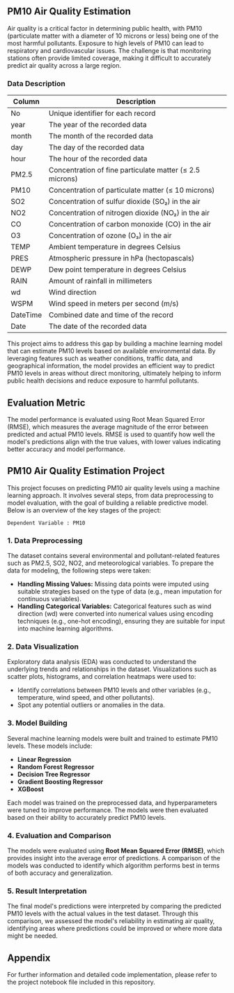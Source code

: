 ## PM10 Air Quality Estimation 
Air quality is a critical factor in determining public health, with PM10 (particulate matter with a diameter of 10 microns or less) being one of the most harmful pollutants. Exposure to high levels of PM10 can lead to respiratory and cardiovascular issues. The challenge is that monitoring stations often provide limited coverage, making it difficult to accurately predict air quality across a large region.

### Data Description
| Column             | Description                                                       |
| -----------------  | ----------------------------------------------------------------- |
| No  | Unique identifier for each record |
| year| The year of the recorded data |
| month| The month of the recorded data |
| day | The day of the recorded data |
| hour  | The hour of the recorded data |
| PM2.5 | Concentration of fine particulate matter (≤ 2.5 microns) |
| PM10| Concentration of particulate matter (≤ 10 microns) |
| SO2 | Concentration of sulfur dioxide (SO₂) in the air |
| NO2  | Concentration of nitrogen dioxide (NO₂) in the air |
| CO | Concentration of carbon monoxide (CO) in the air |
| O3 | Concentration of ozone (O₃) in the air |
| TEMP | Ambient temperature in degrees Celsius |
| PRES  | Atmospheric pressure in hPa (hectopascals) |
| DEWP | Dew point temperature in degrees Celsius |
| RAIN| Amount of rainfall in millimeters |
| wd | Wind direction |
| WSPM | Wind speed in meters per second (m/s) |
| DateTime| Combined date and time of the record |
| Date | The date of the recorded data |

This project aims to address this gap by building a machine learning model that can estimate PM10 levels based on available environmental data. By leveraging features such as weather conditions, traffic data, and geographical information, the model provides an efficient way to predict PM10 levels in areas without direct monitoring, ultimately helping to inform public health decisions and reduce exposure to harmful pollutants.

## Evaluation Metric
The model performance is evaluated using Root Mean Squared Error (RMSE), which measures the average magnitude of the error between predicted and actual PM10 levels. RMSE is used to quantify how well the model's predictions align with the true values, with lower values indicating better accuracy and model performance.

## PM10 Air Quality Estimation Project

This project focuses on predicting PM10 air quality levels using a machine learning approach. It involves several steps, from data preprocessing to model evaluation, with the goal of building a reliable predictive model. Below is an overview of the key stages of the project:

` Dependent Variable : PM10 `

### 1. Data Preprocessing
The dataset contains several environmental and pollutant-related features such as PM2.5, SO2, NO2, and meteorological variables. To prepare the data for modeling, the following steps were taken:
- **Handling Missing Values:** Missing data points were imputed using suitable strategies based on the type of data (e.g., mean imputation for continuous variables).
- **Handling Categorical Variables:** Categorical features such as wind direction (wd) were converted into numerical values using encoding techniques (e.g., one-hot encoding), ensuring they are suitable for input into machine learning algorithms.

### 2. Data Visualization
Exploratory data analysis (EDA) was conducted to understand the underlying trends and relationships in the dataset. Visualizations such as scatter plots, histograms, and correlation heatmaps were used to:
- Identify correlations between PM10 levels and other variables (e.g., temperature, wind speed, and other pollutants).
- Spot any potential outliers or anomalies in the data.

### 3. Model Building
Several machine learning models were built and trained to estimate PM10 levels. These models include:
- **Linear Regression**
- **Random Forest Regressor**
- **Decision Tree Regressor**
- **Gradient Boosting Regressor**
- **XGBoost**

Each model was trained on the preprocessed data, and hyperparameters were tuned to improve performance. The models were then evaluated based on their ability to accurately predict PM10 levels.

### 4. Evaluation and Comparison
The models were evaluated using **Root Mean Squared Error (RMSE)**, which provides insight into the average error of predictions. A comparison of the models was conducted to identify which algorithm performs best in terms of both accuracy and generalization.

### 5. Result Interpretation
The final model's predictions were interpreted by comparing the predicted PM10 levels with the actual values in the test dataset. Through this comparison, we assessed the model's reliability in estimating air quality, identifying areas where predictions could be improved or where more data might be needed.

## Appendix

For further information and detailed code implementation, please refer to the project notebook file included in this repository.
